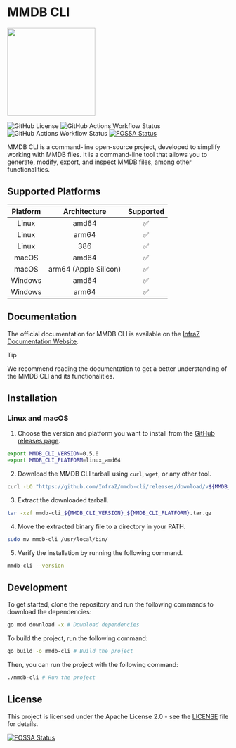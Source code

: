 # MMDB CLI
<img src="https://docs.infraz.io/img/logo/logo_transparent_white.png" width="200">

![GitHub License](https://img.shields.io/github/license/InfraZ/mmdb-cli)
![GitHub Actions Workflow Status](https://img.shields.io/github/actions/workflow/status/InfraZ/mmdb-cli/release.yaml)
![GitHub Actions Workflow Status](https://img.shields.io/github/actions/workflow/status/InfraZ/mmdb-cli/tests.yaml)
[![FOSSA Status](https://app.fossa.com/api/projects/git%2Bgithub.com%2FInfraZ%2Fmmdb-cli.svg?type=shield&issueType=license)](https://app.fossa.com/projects/git%2Bgithub.com%2FInfraZ%2Fmmdb-cli?ref=badge_shield&issueType=license)

MMDB CLI is a command-line open-source project, developed to simplify working with MMDB files. It is a command-line tool that allows you to generate, modify, export, and inspect MMDB files, among other functionalities.

## Supported Platforms

| Platform |     Architecture      | Supported |
| :------: | :-------------------: | :-------: |
|  Linux   |         amd64         |    ✅     |
|  Linux   |         arm64         |    ✅     |
|  Linux   |          386          |    ✅     |
|  macOS   |         amd64         |    ✅     |
|  macOS   | arm64 (Apple Silicon) |    ✅     |
| Windows  |         amd64         |    ✅     |
| Windows  |         arm64         |    ✅     |

## Documentation

The official documentation for MMDB CLI is available on the
 [InfraZ Documentation Website](https://docs.infraz.io/docs/mmdb-cli).

> [!TIP]
> We recommend reading the documentation to get a better understanding of the MMDB CLI and its functionalities.

## Installation

### Linux and macOS

1. Choose the version and platform you want to install from the [GitHub releases page](https://github.com/InfraZ/mmdb-cli/releases).

```bash
export MMDB_CLI_VERSION=0.5.0
export MMDB_CLI_PLATFORM=linux_amd64
```

2. Download the MMDB CLI tarball using `curl`, `wget`, or any other tool.

```bash
curl -LO "https://github.com/InfraZ/mmdb-cli/releases/download/v${MMDB_CLI_VERSION}/mmdb-cli_${MMDB_CLI_VERSION}_${MMDB_CLI_PLATFORM}.tar.gz"
```

3. Extract the downloaded tarball.

```bash
tar -xzf mmdb-cli_${MMDB_CLI_VERSION}_${MMDB_CLI_PLATFORM}.tar.gz
```

4. Move the extracted binary file to a directory in your PATH.

```bash
sudo mv mmdb-cli /usr/local/bin/
```

5. Verify the installation by running the following command.

```bash
mmdb-cli --version
```

## Development
To get started, clone the repository and run the following commands to download the dependencies:
```bash
go mod download -x # Download dependencies
```

To build the project, run the following command:
```bash
go build -o mmdb-cli # Build the project
```

Then, you can run the project with the following command:
```bash
./mmdb-cli # Run the project
```

## License
This project is licensed under the Apache License 2.0 - see the [LICENSE](LICENSE) file for details.

[![FOSSA Status](https://app.fossa.com/api/projects/git%2Bgithub.com%2FInfraZ%2Fmmdb-cli.svg?type=large&issueType=license)](https://app.fossa.com/projects/git%2Bgithub.com%2FInfraZ%2Fmmdb-cli?ref=badge_large&issueType=license)
